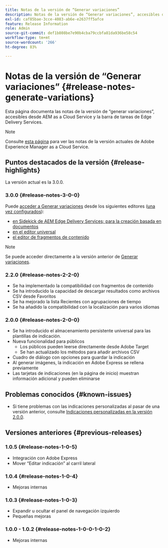 ```yaml
---
title: Notas de la versión de “Generar variaciones”
description: Notas de la versión de “Generar variaciones”, accesibles desde AEM as a Cloud Service y la barra de tareas de Edge Delivery Services
exl-id: caf85bae-3cce-4083-ab6e-e2637ff5afce
feature: Release Information
role: Admin
source-git-commit: def1b808be7e90b4cba79ccbfa81da936be58c54
workflow-type: tm+mt
source-wordcount: '266'
ht-degree: 83%

---
```


# Notas de la versión de “Generar variaciones” {#release-notes-generate-variations}

Esta página documenta las notas de la versión de “generar variaciones”, accesibles desde AEM as a Cloud Service y la barra de tareas de Edge Delivery Services.

>[!NOTE]
>
>Consulte [esta página](/help/release-notes/release-notes-cloud/release-notes-current.md) para ver las notas de la versión actuales de Adobe Experience Manager as a Cloud Service.

## Puntos destacados de la versión {#release-highlights}

La versión actual es la 3.0.0.

### 3.0.0 {#release-notes-3-0-0}

Puede [acceder a Generar variaciones](/help/generative-ai/generate-variations-integrated-editor.md#access-generate-variations) desde los siguientes editores ([una vez configurados](#access-generate-variations)):

* [en Sidekick de AEM Edge Delivery Services; para la creación basada en documentos](/help/generative-ai/generate-variations-integrated-editor.md#access-aem-sidekick)
* [en el editor universal](/help/generative-ai/generate-variations-integrated-editor.md#access-aem-universal-editor)
* [el editor de fragmentos de contenido](/help/generative-ai/generate-variations-integrated-editor.md#access-aem-content-fragment-editor)

>[!NOTE]
>
>Se puede acceder directamente a la versión anterior de [Generar variaciones](/help/generative-ai/generate-variations.md).

### 2.2.0 {#release-notes-2-2-0}

* Se ha implementado la compatibilidad con fragmentos de contenido
* Se ha introducido la capacidad de descargar resultados como archivos CSV desde Favoritos
* Se ha mejorado la lista Recientes con agrupaciones de tiempo
* Se ha añadido la compatibilidad con la localización para varios idiomas

### 2.0.0 {#release-notes-2-0-0}

* Se ha introducido el almacenamiento persistente universal para las plantillas de indicación.
* Nueva funcionalidad para públicos
   * Los públicos pueden leerse directamente desde Adobe Target
   * Se han actualizado los métodos para añadir archivos CSV
* Cuadro de diálogo con opciones para guardar la indicación
* Al generar imágenes, la indicación en Adobe Express se rellena previamente
* Las tarjetas de indicaciones (en la página de inicio) muestran información adicional y pueden eliminarse

## Problemas conocidos {#known-issues}

* Si tiene problemas con las indicaciones personalizadas al pasar de una versión anterior, consulte [Indicaciones personalizadas en la versión 2.0.0](/help/generative-ai/generate-variations.md#custom-prompts-v200).

## Versiones anteriores {#previous-releases}

### 1.0.5 {#release-notes-1-0-5}

* Integración con Adobe Express
* Mover “Editar indicación” al carril lateral

### 1.0.4 {#release-notes-1-0-4}

* Mejoras internas

### 1.0.3 {#release-notes-1-0-3}

* Expandir u ocultar el panel de navegación izquierdo
* Pequeñas mejoras

### 1.0.0 - 1.0.2 {#release-notes-1-0-0-1-0-2}

* Mejoras internas
